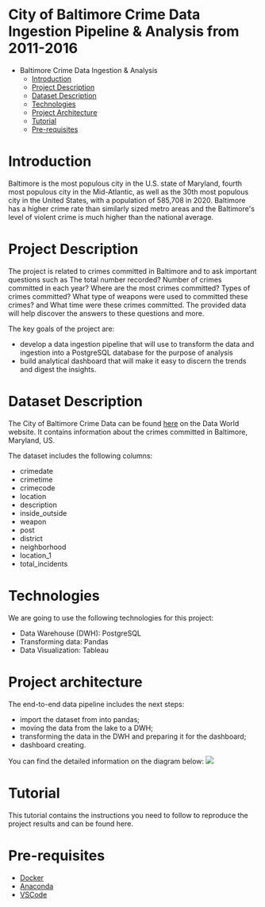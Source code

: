 # City of Baltimore Crime Data Ingestion Pipeline & Analysis from 2011-2016
* Baltimore Crime Data Ingestion & Analysis
  * [Introduction](#introduction)
  * [Project Description](#project-description)
  * [Dataset Description](#data-description)
  * [Technologies](#technologies)
  * [Project Architecture](#project-architecture)
  * [Tutorial](#tutorial)
  * [Pre-requisites](#pre-requisites)

# Introduction
Baltimore is the most populous city in the U.S. state of Maryland, fourth most populous city in the Mid-Atlantic, as well as the 30th most populous city in the United States, with a population of 585,708 in 2020. Baltimore has a higher crime rate than similarly sized metro areas and the Baltimore's level of violent crime is much higher than the national average.

# Project Description
The project is related to crimes committed in Baltimore and to ask important questions such as The total number recorded? Number of crimes committed in each year? Where are the most crimes committed? Types of crimes committed? What type of weapons were used to committed these crimes? and What time were these crimes committed. The provided data will help discover the answers to these questions and more.

The key goals of the project are:

* develop a data ingestion pipeline that will use to transform the data and ingestion into a PostgreSQL database for the purpose of analysis
* build analytical dashboard that will make it easy to discern the trends and digest the insights.

# Dataset Description
The City of Baltimore Crime Data can be found [here](https://data.world/data-society/city-of-baltimore-crime-data) on the Data World website. It contains information about the crimes committed in Baltimore, Maryland, US.

The dataset includes the following columns:
* crimedate  
*	crimetime  
*	crimecode  
*	location 
*	description  
*	inside_outside 
*	weapon  
*	post  
*	district 
*	neighborhood 
*	location_1  
*	total_incidents 

# Technologies
We are going to use the following technologies for this project:

* Data Warehouse (DWH): PostgreSQL
* Transforming data: Pandas
* Data Visualization: Tableau

# Project architecture
The end-to-end data pipeline includes the next steps:

* import the dataset from into pandas;
* moving the data from the lake to a DWH;
* transforming the data in the DWH and preparing it for the dashboard;
* dashboard creating.

You can find the detailed information on the diagram below:
![](/main/images/Picture1.png)


# Tutorial
This tutorial contains the instructions you need to follow to reproduce the project results and can be found here.

# Pre-requisites
* [Docker](https://www.docker.com/products/docker-desktop/)
* [Anaconda](https://www.anaconda.com/products/distribution)
* [VSCode](https://code.visualstudio.com/Download)


